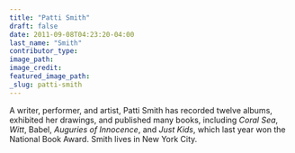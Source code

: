 ```yaml
---
title: "Patti Smith"
draft: false
date: 2011-09-08T04:23:20-04:00
last_name: "Smith"
contributor_type:
image_path:
image_credit:
featured_image_path:
_slug: patti-smith
---
```


A writer, performer, and artist, Patti Smith has recorded twelve albums, exhibited her drawings, and published many books, including _Coral Sea_, _Witt_, Babel, _Auguries of Innocence_, and _Just Kids_, which last year won the National Book Award. Smith lives in New York City.

